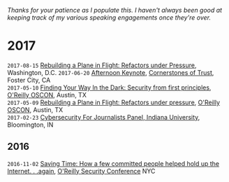<!-- 
.. title: Talks, Trainings, and Presentations
.. slug: talks
.. date: 2017-02-23 11:30:01 UTC-05:00
.. tags: 
.. link: 
.. description: Talks and Presentations by Susan Sons
.. type: text
-->

*Thanks for your patience as I populate this.  I haven't always been good at keeping track of my various speaking engagements once they're over.*

# 2017
`2017-08-15` [Rebuilding a Plane in Flight: Refactors under Pressure](nsfsummit2017-refactor), Washington, D.C.
`2017-06-20` [Afternoon Keynote](cot2017), [Cornerstones of Trust](https://cornerstonesoftrust.com/), Foster City, CA  
`2017-05-10` [Finding Your Way In the Dark: Security from first principles](https://conferences.oreilly.com/oscon/oscon-tx/public/schedule/detail/57236), [O'Reilly OSCON](https://conferences.oreilly.com/oscon-tx), Austin, TX  
`2017-05-09` [Rebuilding a Plane in Flight: Refactors under pressure](https://conferences.oreilly.com/oscon/oscon-tx/public/schedule/detail/57202), [O'Reilly OSCON](https://conferences.oreilly.com/oscon-tx), Austin, TX  
`2017-02-23` [Cybersecurity For Journalists Panel, Indiana University](journalists2017), Bloomington, IN  

## 2016
`2016-11-02` [Saving Time: How a few committed people helped hold up the Internet. . .again](https://conferences.oreilly.com/security/network-data-security-ny/public/schedule/detail/53199), [O'Reilly Security Conference](https://conferences.oreilly.com/security/network-data-security-ny) NYC  
